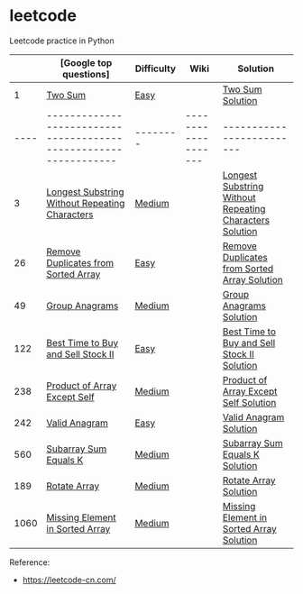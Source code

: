 # leetcode
Leetcode practice in Python



|      | [Google top questions]                                           |Difficulty|Wiki                |Solution                 |
| ---- | ---------------------------------------------------------------- | -------- |------------------- |-------------------------|
| 1   | [Two Sum]              |	[Easy]	|                    |[Two Sum Solution] |
| ---- | ---------------------------------------------------------------- | -------- |------------------- |-------------------------|
| 3   | [Longest Substring Without Repeating Characters]              |	[Medium]	|                    |[Longest Substring Without Repeating Characters Solution] |
| 26   | [Remove Duplicates from Sorted Array]              |	[Easy]	|                    |[Remove Duplicates from Sorted Array Solution] |
| 49   | [Group Anagrams]              |	[Medium]	|                    |[Group Anagrams Solution] |
| 122   | [Best Time to Buy and Sell Stock II]              |	[Easy]	|                    |[Best Time to Buy and Sell Stock II Solution] |
| 238   | [Product of Array Except Self]              |	[Medium]	|                    |[Product of Array Except Self Solution] |
| 242   | [Valid Anagram]              |	[Easy]	|                    |[Valid Anagram Solution] |
| 560   | [Subarray Sum Equals K]              |	[Medium]	|                    |[Subarray Sum Equals K Solution] |
| 189   | [Rotate Array]                                    |  [Medium] |                    |[Rotate Array Solution] |
| 1060   | [Missing Element in Sorted Array]                                    |  [Medium] |                    |[Missing Element in Sorted Array Solution] |

[Remove Duplicates from Sorted Array]: https://leetcode.com/problems/remove-duplicates-from-sorted-array/
[Remove Duplicates from Sorted Array Solution]: https://github.com/robinali34/leetcode_python/blob/main/src/easy/remove_duplicates_from_sorted_array/solution.py
[Best Time to Buy and Sell Stock II]: https://leetcode.com/problems/best-time-to-buy-and-sell-stock-ii
[Best Time to Buy and Sell Stock II Solution]: https://github.com/robinali34/leetcode_python/blob/main/src/easy/best_time_to_buy_and_sell_stock_ii/solution.py
[Rotate Array]: https://leetcode.com/problems/rotate-array
[Rotate Array Solution]: https://github.com/robinali34/leetcode_python/blob/main/src/medium/rotate_array/solution.py
[Missing Element in Sorted Array]: https://leetcode.com/problems/missing-element-in-sorted-array
[Missing Element in Sorted Array Solution]: https://github.com/robinali34/leetcode_python/blob/main/src/medium/missing_element_in_sorted_array/solution.py
[Two Sum]: https://leetcode.com/problems/two-sum/
[Two Sum Solution]: https://github.com/robinali34/leetcode_python/blob/main/src/easy/two_sum/solution.py
[Longest Substring Without Repeating Characters]: https://leetcode.com/problems/longest-substring-without-repeating-characters
[Longest Substring Without Repeating Characters Solution]: https://github.com/robinali34/leetcode_python/blob/main/src/medium/longest_substring_without_repeating_characters/solution.py
[Subarray Sum Equals K]: https://leetcode.com/problems/subarray-sum-equals-k
[Subarray Sum Equals K Solution]: https://github.com/robinali34/leetcode_python/blob/main/src/medium/subarray_sum_equals_k/solution.py
[Valid Anagram]: https://leetcode.com/problems/valid-anagram
[Valid Anagram Solution]: https://github.com/robinali34/leetcode_python/blob/main/src/easy/valid_anagram/solution.py
[Group Anagrams]: https://leetcode.com/problems/group-anagrams
[Group Anagrams Solution]: https://github.com/robinali34/leetcode_python/blob/main/src/medium/group_anagrams/solution.py
[Product of Array Except Self]: https://leetcode.com/problems/product-of-array-except-self
[Product of Array Except Self Solution]: https://github.com/robinali34/leetcode_python/blob/main/src/medium/product_of_array_except_self/solution.py


[Easy]: https://github.com/robinali/leetcode/tree/main/src/easy
[Medium]: https://github.com/robinali/leetcode/tree/main/src/medium
[Hard]: https://github.com/robinali/leetcode/tree/main/src/hard

Reference:
* https://leetcode-cn.com/
